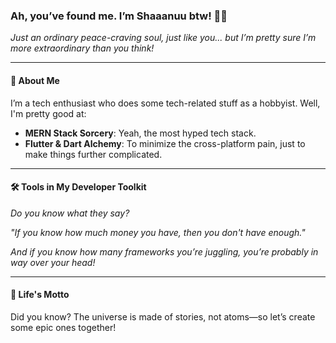 ### **Ah, you’ve found me. I’m Shaaanuu btw! 👀✨**  
*Just an ordinary peace-craving soul, just like you... but I’m pretty sure I’m more extraordinary than you think!*

---

#### **🔧 About Me**
I’m a tech enthusiast who does some tech-related stuff as a hobbyist. Well, I'm pretty good at:
- **MERN Stack Sorcery**: Yeah, the most hyped tech stack.
- **Flutter & Dart Alchemy**: To minimize the cross-platform pain, just to make things further complicated.

---

#### **🛠️ Tools in My Developer Toolkit**
*Do you know what they say?*

*"If you know how much money you have, then you don't have enough."*

*And if you know how many frameworks you’re juggling, you’re probably in way over your head!*

---

#### **🔮 Life's Motto**
Did you know? The universe is made of stories, not atoms—so let’s create some epic ones together!
